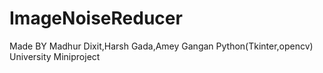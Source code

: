 # ImageNoiseReducer
Made BY Madhur Dixit,Harsh Gada,Amey Gangan
Python(Tkinter,opencv)
University Miniproject
